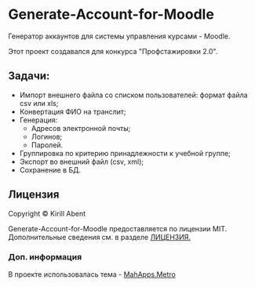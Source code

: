 # Generate-Account-for-Moodle
Генератор аккаунтов для системы управления курсами - Moodle.

Этот проект создавался для конкурса "Профстажировки 2.0".

## Задачи:
- Импорт внешнего файла со списком пользователей: формат файла csv или xls;
- Конвертация ФИО на транслит;
- Генерация:
  - Адресов электронной почты;
  - Логинов;
  - Паролей.
- Группировка по критерию принадлежности к учебной группе;
- Экспорт во внешний файл (csv, xml);
- Сохранение в БД.

## Лицензия
Copyright © Kirill Abent

Generate-Account-for-Moodle предоставляется по лицензии MIT. Дополнительные сведения см. в разделе [ЛИЦЕНЗИЯ.](https://github.com/BlaynerProgramm/Generate-Account-for-Moodle/blob/master/LICENSE)

### Доп. информация
В проекте использовалась тема - [MahApps.Metro](https://github.com/MahApps/MahApps.Metro)
